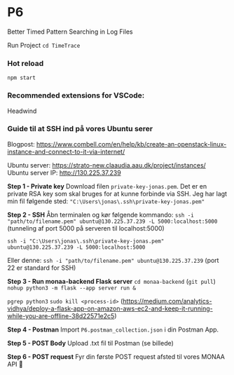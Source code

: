 # P6

Better Timed Pattern Searching in Log Files

Run Project
`cd TimeTrace`

### Hot reload

`npm start`

### Recommended extensions for VSCode:
Headwind


### Guide til at SSH ind på vores Ubuntu serer
Blogpost: https://www.combell.com/en/help/kb/create-an-openstack-linux-instance-and-connect-to-it-via-internet/

Ubuntu server: https://strato-new.claaudia.aau.dk/project/instances/
Ubuntu server IP: http://130.225.37.239

**Step 1 - Private key**
Download filen `private-key-jonas.pem`. 
Det er en private RSA key som skal bruges for at kunne forbinde via SSH.
Jeg har lagt min fil følgende sted: `"C:\Users\jonas\.ssh\private-key-jonas.pem"` 

**Step 2 - SSH**
Åbn terminalen og kør følgende kommando:
`ssh -i "path/to/filename.pem" ubuntu@130.225.37.239 -L 5000:localhost:5000` 
(tunneling af port 5000 på serveren til localhost:5000)

`ssh -i "C:\Users\jonas\.ssh\private-key-jonas.pem" ubuntu@130.225.37.239 -L 5000:localhost:5000`

Eller denne:
`ssh -i "path/to/filename.pem" ubuntu@130.225.37.239` 
(port 22 er standard for SSH)

**Step 3 - Run monaa-backend Flask server**
`cd monaa-backend` 
(`git pull`)
`nohup python3 -m flask --app server run &`

`pgrep python3`
`sudo kill <process-id>`
(https://medium.com/analytics-vidhya/deploy-a-flask-app-on-amazon-aws-ec2-and-keep-it-running-while-you-are-offline-38d22571e2c5)

**Step 4 - Postman**
Import `P6.postman_collection.json` i din Postman App.

**Step 5 - POST Body**
Upload .txt fil til Postman (se billede)

**Step 6 - POST request**
Fyr din første POST request afsted til vores MONAA API 🥳